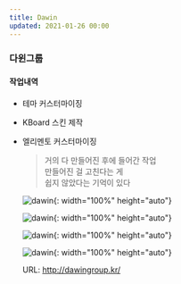 ```yaml
---
title: Dawin
updated: 2021-01-26 00:00
---
```


### 다윈그룹
    
#### 작업내역
- 테마 커스터마이징
- KBoard 스킨 제작
- 엘리멘토 커스터마이징
  
	>거의 다 만들어진 후에 들어간 작업  
	>만들어진 걸 고친다는 게  
	>쉽지 않았다는 기억이 있다  
  
	![dawin](https://github.com/project0210/project0210.github.io/blob/master/_posts/images/dawin/001.png?raw=true){: width="100%" height="auto"}
  
	![dawin](https://github.com/project0210/project0210.github.io/blob/master/_posts/images/dawin/002.png?raw=true){: width="100%" height="auto"}
  
	![dawin](https://github.com/project0210/project0210.github.io/blob/master/_posts/images/dawin/003.png?raw=true){: width="100%" height="auto"}
  
	![dawin](https://github.com/project0210/project0210.github.io/blob/master/_posts/images/dawin/004.png?raw=true){: width="100%" height="auto"}
  
	URL: http://dawingroup.kr/